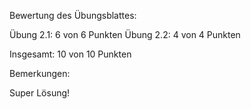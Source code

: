Bewertung des Übungsblattes:

Übung 2.1:   6 von  6 Punkten
Übung 2.2:   4 von  4 Punkten

Insgesamt:  10 von 10 Punkten

Bemerkungen:

Super Lösung!